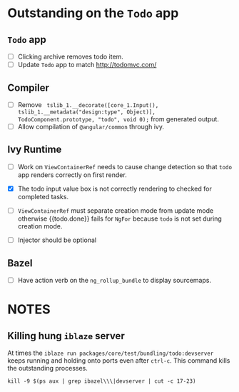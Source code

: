 # Outstanding on the `Todo` app

## `Todo` app
- [ ] Clicking archive removes todo item.
- [ ] Update `Todo` app to match http://todomvc.com/

## Compiler
- [ ] Remove ` tslib_1.__decorate([core_1.Input(), tslib_1.__metadata("design:type", Object)], TodoComponent.prototype, "todo", void 0);` from generated output.
- [ ] Allow compilation of `@angular/common` through ivy.
 
## Ivy Runtime
- [ ] Work on `ViewContainerRef` needs to cause change detection so that `todo` app renders correctly on first render.
- [X] The todo input value box is not correctly rendering to checked for completed tasks.
- [ ] `ViewContainerRef` must separate creation mode from update mode otherwise {{todo.done}} fails for `NgFor` because `todo` is not set during creation mode.
- [ ] Injector should be optional


## Bazel

- [ ] Have action verb on the `ng_rollup_bundle` to display sourcemaps.

# NOTES

## Killing hung `iblaze` server

At times the `iblaze run packages/core/test/bundling/todo:devserver` keeps running and holding onto
ports even after `ctrl-c`. This command kills the outstanding processes.

```
kill -9 $(ps aux | grep ibazel\\\|devserver | cut -c 17-23)
```